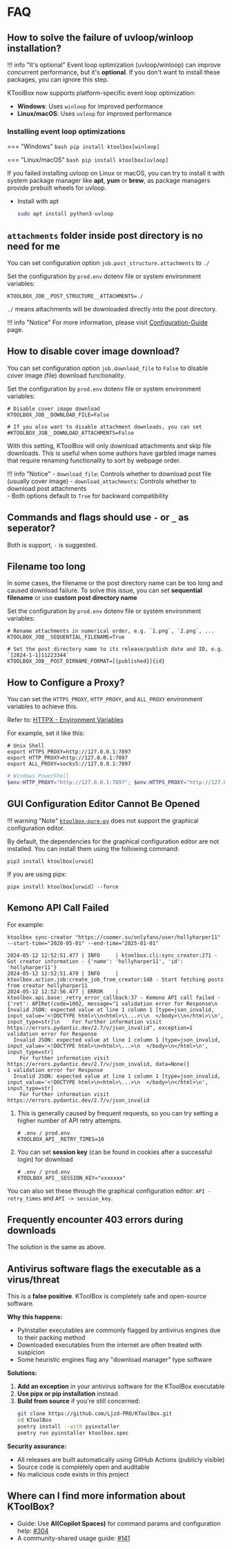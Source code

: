 # FAQ

## How to solve the failure of uvloop/winloop installation?

!!! info "It's optional"
    Event loop optimization (uvloop/winloop) can improve concurrent performance, but it's **optional**. 
    If you don't want to install these packages, you can ignore this step.

KToolBox now supports platform-specific event loop optimization:

- **Windows**: Uses `winloop` for improved performance
- **Linux/macOS**: Uses `uvloop` for improved performance

### Installing event loop optimizations

=== "Windows"
    ```bash
    pip install ktoolbox[winloop]
    ```

=== "Linux/macOS"
    ```bash
    pip install ktoolbox[uvloop]
    ```

If you failed installing uvloop on Linux or macOS, you can try to install it with system package manager like **apt**, **yum** or **brew**, as package managers provide prebuilt wheels for uvloop.

- Install with apt
    ```bash
    sudo apt install python3-uvloop
    ```

## `attachments` folder inside post directory is no need for me

You can set configuration option `job.post_structure.attachments` to `./`

Set the configuration by `prod.env` dotenv file or system environment variables:
```dotenv
KTOOLBOX_JOB__POST_STRUCTURE__ATTACHMENTS=./
```

`./` means attachments will be downloaded directly into the post directory.

!!! info "Notice"
    For more information, please visit [Configuration-Guide](configuration/guide.md) page.

## How to disable cover image download?

You can set configuration option `job.download_file` to `False` to disable cover image (file) download functionality.

Set the configuration by `prod.env` dotenv file or system environment variables:
```dotenv
# Disable cover image download
KTOOLBOX_JOB__DOWNLOAD_FILE=False

# If you also want to disable attachment downloads, you can set
#KTOOLBOX_JOB__DOWNLOAD_ATTACHMENTS=False
```

With this setting, KToolBox will only download attachments and skip file downloads. This is useful when some authors have garbled image names that require renaming functionality to sort by webpage order.

!!! info "Notice"
    - `download_file`: Controls whether to download post file (usually cover image)
    - `download_attachments`: Controls whether to download post attachments  
    - Both options default to `True` for backward compatibility

## Commands and flags should use `-` or `_` as seperator?

Both is support, `-` is suggested.

## Filename too long

In some cases, the filename or the post directory name can be too long and caused download failure.
To solve this issue, you can set **sequential filename** or use **custom post directory name**

Set the configuration by `prod.env` dotenv file or system environment variables:
```dotenv
# Rename attachments in numerical order, e.g. `1.png`, `2.png`, ...
KTOOLBOX_JOB__SEQUENTIAL_FILENAME=True

# Set the post directory name to its release/publish date and ID, e.g. `[2024-1-1]11223344`
KTOOLBOX_JOB__POST_DIRNAME_FORMAT=[{published}]{id}
```

## How to Configure a Proxy?

You can set the `HTTPS_PROXY`, `HTTP_PROXY`, and `ALL_PROXY` environment variables to achieve this.

Refer to: [HTTPX - Environment Variables](https://www.python-httpx.org/environment_variables/#http_proxy-https_proxy-all_proxy)

For example, set it like this:

```shell
# Unix Shell
export HTTPS_PROXY=http://127.0.0.1:7897
export HTTP_PROXY=http://127.0.0.1:7897
export ALL_PROXY=socks5://127.0.0.1:7897
```

```powershell
# Windows PowerShell
$env:HTTP_PROXY="http://127.0.0.1:7897"; $env:HTTPS_PROXY="http://127.0.0.1:7897"
```

## GUI Configuration Editor Cannot Be Opened

!!! warning "Note"
    [`ktoolbox-pure-py`](https://pypi.org/project/ktoolbox-pure-py/) does not support the graphical configuration editor.

By default, the dependencies for the graphical configuration editor are not installed. You can install them using the following command:

```shell
pip3 install ktoolbox[urwid]
```

If you are using pipx:

```shell
pipx install ktoolbox[urwid] --force
```

## Kemono API Call Failed

For example:

```
ktoolbox sync-creator "https://coomer.su/onlyfans/user/hollyharper11" --start-time="2020-05-01" --end-time="2025-01-01"

2024-05-12 12:52:51.477 | INFO     | ktoolbox.cli:sync_creator:271 - Got creator information - {'name': 'hollyharper11', 'id': 'hollyharper11'}
2024-05-12 12:52:51.479 | INFO     | ktoolbox.action.job:create_job_from_creator:148 - Start fetching posts from creator hollyharper11
2024-05-12 12:52:56.477 | ERROR    | ktoolbox.api.base:_retry_error_callback:37 - Kemono API call failed - {'ret': APIRet(code=1002, message="1 validation error for Response\n  Invalid JSON: expected value at line 1 column 1 [type=json_invalid, input_value='<!DOCTYPE html>\\n<html>\\...>\\n  </body>\\n</html>\\n', input_type=str]\n    For further information visit https://errors.pydantic.dev/2.7/v/json_invalid", exception=1 validation error for Response
  Invalid JSON: expected value at line 1 column 1 [type=json_invalid, input_value='<!DOCTYPE html>\n<html>\...>\n  </body>\n</html>\n', input_type=str]
    For further information visit https://errors.pydantic.dev/2.7/v/json_invalid, data=None)}
1 validation error for Response
  Invalid JSON: expected value at line 1 column 1 [type=json_invalid, input_value='<!DOCTYPE html>\n<html>\...>\n  </body>\n</html>\n', input_type=str]
    For further information visit https://errors.pydantic.dev/2.7/v/json_invalid
```

1. This is generally caused by frequent requests, so you can try setting a higher number of API retry attempts.
    ```dotenv
    # .env / prod.env
    KTOOLBOX_API__RETRY_TIMES=10
    ```

2. You can set **session key** (can be found in cookies after a successful login) for download
    ```dotenv
    # .env / prod.env
    KTOOLBOX_API__SESSION_KEY="xxxxxxx"
    ```

You can also set these through the graphical configuration editor: `API - retry_times` and `API -> session_key`.

## Frequently encounter **403** errors during downloads

The solution is the same as above.

## Antivirus software flags the executable as a virus/threat

This is a **false positive**. KToolBox is completely safe and open-source software.

**Why this happens:**
- PyInstaller executables are commonly flagged by antivirus engines due to their packing method
- Downloaded executables from the internet are often treated with suspicion
- Some heuristic engines flag any "download manager" type software

**Solutions:**
1. **Add an exception** in your antivirus software for the KToolBox executable
2. **Use pipx or pip installation** instead
3. **Build from source** if you're still concerned:
   ```bash
   git clone https://github.com/Ljzd-PRO/KToolBox.git
   cd KToolBox
   poetry install --with pyinstaller
   poetry run pyinstaller ktoolbox.spec
   ```

**Security assurance:**
- All releases are built automatically using GitHub Actions (publicly visible)
- Source code is completely open and auditable
- No malicious code exists in this project

## Where can I find more information about KToolBox?

- Guide: Use **AI(Copilot Spaces)** for command params and configuration help: [#304](https://github.com/Ljzd-PRO/KToolBox/issues/304)
- A community-shared usage guide: [#141](https://github.com/Ljzd-PRO/KToolBox/issues/141)

